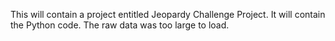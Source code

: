 This will contain a project entitled Jeopardy Challenge Project. It will contain the Python code. The raw data was too large to load.
